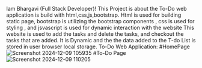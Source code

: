 Iam Bhargavi (Full Stack Developer)!
This Project is about the To-Do web application is build with html,css,js,bootstrap. 
Html is used for building static page, bootstrap is utilizing the bootstrap components , css is used for  styling , and jsvascript is used for dynamic interaction with the website
This website is used to add the tasks and delete the tasks, and checkout the tasks that are added.
It is Dynamic and  the the data added to the T-do List is stored in user browser local storage.
To-Do Web Application: 
#HomePage
![Screenshot 2024-12-09 105935](https://github.com/user-attachments/assets/04f2ffc9-9f49-4d3a-a6e9-c19e7b8bfe9e)
#To-Do Page
![Screenshot 2024-12-09 110205](https://github.com/user-attachments/assets/468fbfb4-725c-49bc-bf9c-d0b7891484c4)

